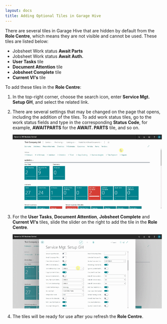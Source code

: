 ```yaml
---
layout: docs
title: Adding Optional Tiles in Garage Hive
---
```


There are several tiles in Garage Hive that are hidden by default from the **Role Centre**, which means they are not visible and cannot be used. These tiles are listed below:
   * Jobsheet Work status **Await Parts**
   * Jobsheet Work status **Await Auth.**
   * **User Tasks** tile
   * **Document Attention** tile
   * **Jobsheet Complete** tile
   * **Current VI's** tile

To add these tiles in the **Role Centre**:
1. In the top-right corner, choose the search icon, enter **Service Mgt. Setup GH**, and select the related link.
2. There are several settings that may be changed on the page that opens, including the addition of the tiles. To add work status tiles, go to the work status fields and type in the corresponding **Status Code**, for example, **AWAITPARTS** for the **AWAIT. PARTS** tile, and so on.

   ![](media/garagehive-optional-tiles1.gif)

3. For the **User Tasks**, **Document Attention**, **Jobsheet Complete** and **Current VI's** tiles, slide the slider on the right to add the tile in the **Role Centre**.

   ![](media/garagehive-optional-tiles2.gif)

4. The tiles will be ready for use after you refresh the **Role Centre**.
